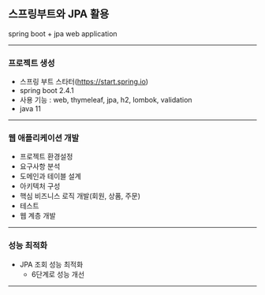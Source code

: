 
## 스프링부트와 JPA 활용
spring boot + jpa web application

***

### 프로젝트 생성
- 스프링 부트 스타터(https://start.spring.io)
- spring boot 2.4.1
- 사용 기능 : web, thymeleaf, jpa, h2, lombok, validation
- java 11

***

### 웹 애플리케이션 개발
- 프로젝트 환경설정
- 요구사항 분석
- 도메인과 테이블 설계
- 아키텍처 구성
- 핵심 비즈니스 로직 개발(회원, 상품, 주문)
- 테스트
- 웹 계층 개발

***

### 성능 최적화
- JPA 조회 성능 최적화
  - 6단계로 성능 개선

***


